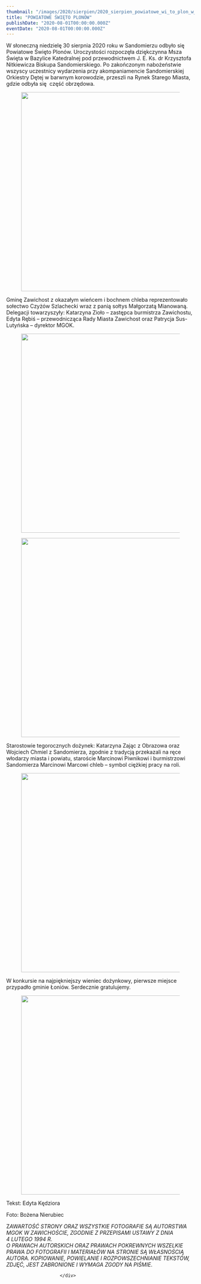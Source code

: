 ```yaml
---
thumbnail: "/images/2020/sierpien/2020_sierpien_powiatowe_wi_to_plon_w_2020_08_powiatowe_wi_to_plon_w_doz1.jpg"
title: "POWIATOWE ŚWIĘTO PLONÓW"
publishDate: "2020-08-01T00:00:00.000Z"
eventDate: "2020-08-01T00:00:00.000Z"
---
```


<div class="entry-content">
							
							
<p>W słoneczną niedzielę 30 sierpnia 2020 roku w Sandomierzu odbyło się Powiatowe Święto Plonów. Uroczystości rozpoczęła dziękczynna Msza Święta w Bazylice Katedralnej pod przewodnictwem J. E. Ks. dr Krzysztofa Nitkiewicza Biskupa Sandomierskiego. Po zakończonym nabożeństwie wszyscy uczestnicy wydarzenia przy akompaniamencie Sandomierskiej Orkiestry Dętej w barwnym korowodzie, przeszli na Rynek Starego Miasta, gdzie odbyła się&nbsp; część obrzędowa.</p>



<figure class="wp-block-image size-large"><img fetchpriority="high" decoding="async" width="800" height="531" src="/images/2020/sierpien/2020_sierpien_powiatowe_wi_to_plon_w_2020_08_powiatowe_wi_to_plon_w_doz1.jpg" alt="" class="wp-image-7638" srcset="/images/2020/sierpien/2020_sierpien_powiatowe_wi_to_plon_w_2020_08_powiatowe_wi_to_plon_w_doz1.jpg 800w, /images/2020/sierpien/doz1-300x199.jpg 300w, /images/2020/sierpien/doz1-768x510.jpg 768w" sizes="(max-width: 800px) 100vw, 800px"></figure>



<p>Gminę Zawichost z okazałym wieńcem i bochnem chleba reprezentowało sołectwo Czyżów Szlachecki wraz z panią sołtys Małgorzatą Mianowaną. Delegacji towarzyszyły: Katarzyna Zioło – zastępca burmistrza Zawichostu, Edyta Rębiś – przewodnicząca Rady Miasta Zawichost oraz Patrycja Sus-Lutyńska – dyrektor MGOK.</p>



<figure class="wp-block-image size-large"><img decoding="async" width="800" height="531" src="/images/2020/sierpien/2020_sierpien_powiatowe_wi_to_plon_w_2020_08_powiatowe_wi_to_plon_w_doz2.jpg" alt="" class="wp-image-7639" srcset="/images/2020/sierpien/2020_sierpien_powiatowe_wi_to_plon_w_2020_08_powiatowe_wi_to_plon_w_doz2.jpg 800w, /images/2020/sierpien/doz2-300x199.jpg 300w, /images/2020/sierpien/doz2-768x510.jpg 768w" sizes="(max-width: 800px) 100vw, 800px"></figure>



<figure class="wp-block-image size-large"><img decoding="async" width="800" height="531" src="/images/2020/sierpien/2020_sierpien_powiatowe_wi_to_plon_w_2020_08_powiatowe_wi_to_plon_w_doz3.jpg" alt="" class="wp-image-7640" srcset="/images/2020/sierpien/2020_sierpien_powiatowe_wi_to_plon_w_2020_08_powiatowe_wi_to_plon_w_doz3.jpg 800w, /images/2020/sierpien/doz3-300x199.jpg 300w, /images/2020/sierpien/doz3-768x510.jpg 768w" sizes="(max-width: 800px) 100vw, 800px"></figure>



<p>Starostowie tegorocznych dożynek: Katarzyna Zając z Obrazowa oraz Wojciech Chmiel z Sandomierza, zgodnie z tradycją przekazali na ręce włodarzy miasta i powiatu, staroście Marcinowi Piwnikowi i burmistrzowi Sandomierza Marcinowi Marcowi chleb – symbol ciężkiej pracy na roli.</p>



<figure class="wp-block-image size-large"><img loading="lazy" decoding="async" width="800" height="531" src="/images/2020/sierpien/2020_sierpien_powiatowe_wi_to_plon_w_2020_08_powiatowe_wi_to_plon_w_doz4.jpg" alt="" class="wp-image-7641" srcset="/images/2020/sierpien/2020_sierpien_powiatowe_wi_to_plon_w_2020_08_powiatowe_wi_to_plon_w_doz4.jpg 800w, /images/2020/sierpien/doz4-300x199.jpg 300w, /images/2020/sierpien/doz4-768x510.jpg 768w" sizes="(max-width: 800px) 100vw, 800px"></figure>



<p>W konkursie na najpiękniejszy wieniec dożynkowy, pierwsze miejsce przypadło gminie Łoniów. Serdecznie gratulujemy.</p>



<figure class="wp-block-image size-large"><img loading="lazy" decoding="async" width="800" height="531" src="/images/2020/sierpien/2020_sierpien_powiatowe_wi_to_plon_w_2020_08_powiatowe_wi_to_plon_w_doz5.jpg" alt="" class="wp-image-7643" srcset="/images/2020/sierpien/2020_sierpien_powiatowe_wi_to_plon_w_2020_08_powiatowe_wi_to_plon_w_doz5.jpg 800w, /images/2020/sierpien/doz5-300x199.jpg 300w, /images/2020/sierpien/doz5-768x510.jpg 768w" sizes="(max-width: 800px) 100vw, 800px"></figure>



<p>Tekst: Edyta Kędziora</p>



<p>Foto: Bożena Nierubiec</p>



<p>Z<em>AWARTOŚĆ STRONY ORAZ WSZYSTKIE FOTOGRAFIE SĄ AUTORSTWA MGOK W ZAWICHOŚCIE, ZGODNIE Z PRZEPISAMI USTAWY Z DNIA&nbsp;</em><br><em>4 LUTEGO 1994 R.<br>O PRAWACH AUTORSKICH ORAZ PRAWACH POKREWNYCH WSZELKIE PRAWA DO FOTOGRAFII I MATERIAŁÓW NA STRONIE SĄ WŁASNOŚCIĄ AUTORA. KOPIOWANIE, POWIELANIE I ROZPOWSZECHNIANIE TEKSTÓW, ZDJĘĆ, JEST ZABRONIONE I WYMAGA ZGODY NA PIŚMIE</em>.</p>
						
						</div>
